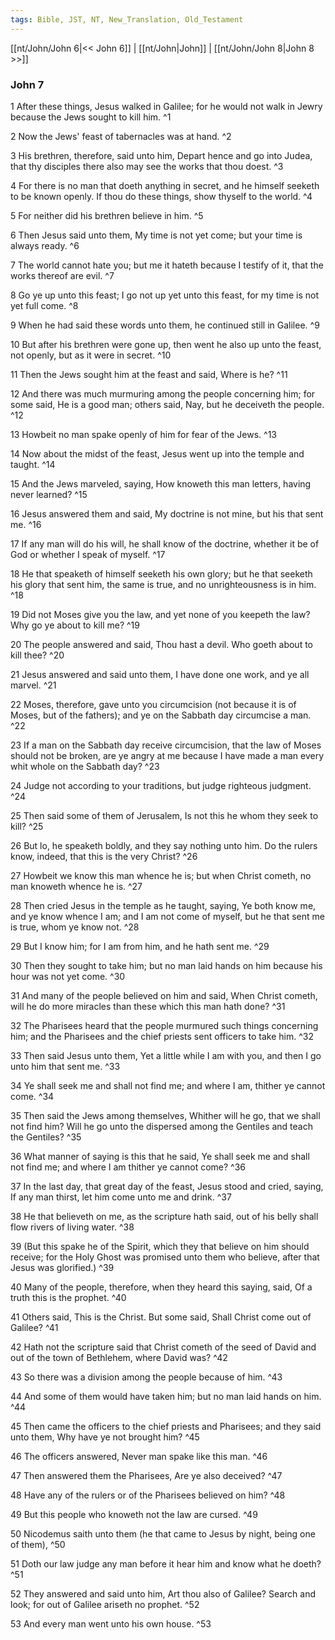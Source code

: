```yaml
---
tags: Bible, JST, NT, New_Translation, Old_Testament
---
```


[[nt/John/John 6|<< John 6]] | [[nt/John|John]] | [[nt/John/John 8|John 8 >>]]

### John 7

1 After these things, Jesus walked in Galilee; for he would not walk in Jewry because the Jews sought to kill him.  ^1

2 Now the Jews\' feast of tabernacles was at hand.  ^2

3 His brethren, therefore, said unto him, Depart hence and go into Judea, that thy disciples there also may see the works that thou doest.  ^3

4 For there is no man that doeth anything in secret, and he himself seeketh to be known openly. If thou do these things, show thyself to the world.  ^4

5 For neither did his brethren believe in him.  ^5

6 Then Jesus said unto them, My time is not yet come; but your time is always ready.  ^6

7 The world cannot hate you; but me it hateth because I testify of it, that the works thereof are evil.  ^7

8 Go ye up unto this feast; I go not up yet unto this feast, for my time is not yet full come.  ^8

9 When he had said these words unto them, he continued still in Galilee.  ^9

10 But after his brethren were gone up, then went he also up unto the feast, not openly, but as it were in secret.  ^10

11 Then the Jews sought him at the feast and said, Where is he?  ^11

12 And there was much murmuring among the people concerning him; for some said, He is a good man; others said, Nay, but he deceiveth the people.  ^12

13 Howbeit no man spake openly of him for fear of the Jews.  ^13

14 Now about the midst of the feast, Jesus went up into the temple and taught.  ^14

15 And the Jews marveled, saying, How knoweth this man letters, having never learned?  ^15

16 Jesus answered them and said, My doctrine is not mine, but his that sent me.  ^16

17 If any man will do his will, he shall know of the doctrine, whether it be of God or whether I speak of myself.  ^17

18 He that speaketh of himself seeketh his own glory; but he that seeketh his glory that sent him, the same is true, and no unrighteousness is in him.  ^18

19 Did not Moses give you the law, and yet none of you keepeth the law? Why go ye about to kill me?  ^19

20 The people answered and said, Thou hast a devil. Who goeth about to kill thee?  ^20

21 Jesus answered and said unto them, I have done one work, and ye all marvel.  ^21

22 Moses, therefore, gave unto you circumcision (not because it is of Moses, but of the fathers); and ye on the Sabbath day circumcise a man.  ^22

23 If a man on the Sabbath day receive circumcision, that the law of Moses should not be broken, are ye angry at me because I have made a man every whit whole on the Sabbath day?  ^23

24 Judge not according to your traditions, but judge righteous judgment.  ^24

25 Then said some of them of Jerusalem, Is not this he whom they seek to kill?  ^25

26 But lo, he speaketh boldly, and they say nothing unto him. Do the rulers know, indeed, that this is the very Christ?  ^26

27 Howbeit we know this man whence he is; but when Christ cometh, no man knoweth whence he is.  ^27

28 Then cried Jesus in the temple as he taught, saying, Ye both know me, and ye know whence I am; and I am not come of myself, but he that sent me is true, whom ye know not.  ^28

29 But I know him; for I am from him, and he hath sent me.  ^29

30 Then they sought to take him; but no man laid hands on him because his hour was not yet come.  ^30

31 And many of the people believed on him and said, When Christ cometh, will he do more miracles than these which this man hath done?  ^31

32 The Pharisees heard that the people murmured such things concerning him; and the Pharisees and the chief priests sent officers to take him.  ^32

33 Then said Jesus unto them, Yet a little while I am with you, and then I go unto him that sent me.  ^33

34 Ye shall seek me and shall not find me; and where I am, thither ye cannot come.  ^34

35 Then said the Jews among themselves, Whither will he go, that we shall not find him? Will he go unto the dispersed among the Gentiles and teach the Gentiles?  ^35

36 What manner of saying is this that he said, Ye shall seek me and shall not find me; and where I am thither ye cannot come?  ^36

37 In the last day, that great day of the feast, Jesus stood and cried, saying, If any man thirst, let him come unto me and drink.  ^37

38 He that believeth on me, as the scripture hath said, out of his belly shall flow rivers of living water.  ^38

39 (But this spake he of the Spirit, which they that believe on him should receive; for the Holy Ghost was promised unto them who believe, after that Jesus was glorified.)  ^39

40 Many of the people, therefore, when they heard this saying, said, Of a truth this is the prophet.  ^40

41 Others said, This is the Christ. But some said, Shall Christ come out of Galilee?  ^41

42 Hath not the scripture said that Christ cometh of the seed of David and out of the town of Bethlehem, where David was?  ^42

43 So there was a division among the people because of him.  ^43

44 And some of them would have taken him; but no man laid hands on him.  ^44

45 Then came the officers to the chief priests and Pharisees; and they said unto them, Why have ye not brought him?  ^45

46 The officers answered, Never man spake like this man.  ^46

47 Then answered them the Pharisees, Are ye also deceived?  ^47

48 Have any of the rulers or of the Pharisees believed on him?  ^48

49 But this people who knoweth not the law are cursed.  ^49

50 Nicodemus saith unto them (he that came to Jesus by night, being one of them),  ^50

51 Doth our law judge any man before it hear him and know what he doeth?  ^51

52 They answered and said unto him, Art thou also of Galilee? Search and look; for out of Galilee ariseth no prophet.  ^52

53 And every man went unto his own house.  ^53

 
